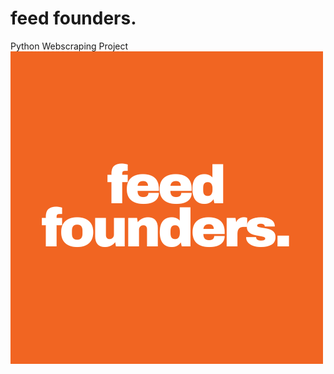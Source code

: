 # feed founders.

Python Webscraping Project
![Image Alt Text](https://github.com/heeyunjeon/feedfounders/blob/main/static/images/logo.png)
